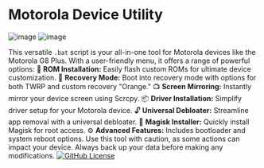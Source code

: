 # Motorola Device Utility 
![image](https://github.com/AtnProjects/AT-UTILITY-DOHA/assets/72979783/a464160a-9a23-4c42-914b-d28334e44edd)   ![image](https://github.com/AtnProjects/AT-UTILITY-DOHA/assets/72979783/26906482-b59f-4136-ba63-273ffd8969c2)


This versatile `.bat` script is your all-in-one tool for Motorola devices like the Motorola G8 Plus. With a user-friendly menu, it offers a range of powerful options:
🚀 **ROM Installation:** Easily flash custom ROMs for ultimate device customization.
🔧 **Recovery Mode:** Boot into recovery mode with options for both TWRP and custom recovery "Orange."
📺 **Screen Mirroring:** Instantly mirror your device screen using Scrcpy.
📦 **Driver Installation:** Simplify driver setup for your Motorola device.
🔓 **Universal Debloater:** Streamline app removal with a universal debloater.
🌟 **Magisk Installer:** Quickly install Magisk for root access.
⚙️ **Advanced Features:** Includes bootloader and system reboot options.
Use this tool with caution, as some actions can impact your device. Always back up your data before making any modifications.
[![GitHub License](https://img.shields.io/badge/license-MIT-blue.svg)](LICENSE)

